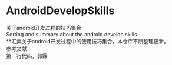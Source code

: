 # AndroidDevelopSkills
关于android开发过程的技巧集合</br>
Sorting and summary about the android develop skills.</br>
**汇集关于android开发过程中的使用技巧集合，本仓库不断整理更新。</br>
参考文献：</br>
第一行代码，郭霖</br>
